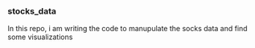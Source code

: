 ### stocks_data

In this repo, i am writing the code to manupulate the socks data and find some visualizations
